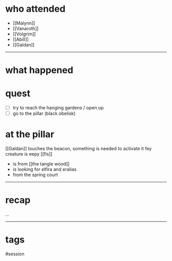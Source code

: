 # who attended

- [[Malynn]]
- [[Vanaroth]]
- [[Volgrim]]
- [[Abill]]
- [[Galdan]]

---
# what happened

# quest
- [ ] try to reach the hanging gardens / open up 
- [ ] go to the pillar (black obelisk)

# at the pillar
[[Galdan]] touches the beacon, something is needed to activate it
fey creature is eepy [[fis]]
- is from [[the tangle wood]]
- is looking for elfira and eralias
- from the spring court

---
# recap

...

---
# tags

#session